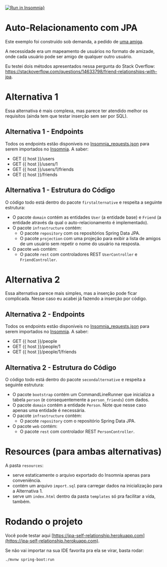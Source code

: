 [![Run in Insomnia}](https://insomnia.rest/images/run.svg)](https://insomnia.rest/run/?label=jpa-self-relationship&uri=https%3A%2F%2Fraw.githubusercontent.com%2Fbrunodrugowick%2Fjpa-self-relationship%2Fmaster%2Fsrc%2Fmain%2Fresources%2Fstatic%2FInsomnia_requests.json)

# Auto-Relacionamento com JPA

Este exemplo foi construído sob demanda, a pedido de [uma amiga](https://github.com/PiPolaris).

A necessidade era um mapeamento de usuários no formato de amizade, onde cada usuário pode ser amigo de qualquer outro usuário.

Eu testei dois métodos apresentados nessa pergunta do Stack Overflow: https://stackoverflow.com/questions/14633798/friend-relationships-with-jpa.

# Alternativa 1

Essa alternativa é mais complexa, mas parece ter atendido melhor os requisitos (ainda tem que testar inserção sem ser por SQL).

## Alternativa 1 - Endpoints

Todos os endpoints estão disponíveis no [Insomnia_requests.json](https://raw.githubusercontent.com/brunodrugowick/jpa-self-relationship/master/src/main/resources/static/Insomnia_requests.json) para serem importados no [Insomnia](https://insomnia.rest/download/). A saber:

- GET {{ host  }}/users
- GET {{ host  }}/users/1
- GET {{ host  }}/users/1/friends
- GET {{ host  }}/friends

## Alternativa 1 - Estrutura do Código

O código todo está dentro do pacote `firstalternative` e respeita a seguinte estrutura:

- O pacote `domain` contém as entidades `User` (a entidade base) e `Friend` (a entidade através da qual o auto-relacionamento é implementado).
- O pacote `infrastructure` contém:
  - O pacote `repository` com os repositórios Spring Data JPA.
  - O pacote `projection` com uma projeção para exibir a lista de amigos de um usuário sem repetir o nome do usuário na resposta.
- O pacote `web` contém:
  - O pacote `rest` com controladores REST `UserController` e `FriendController`.
  
# Alternativa 2

Essa alternativa parece mais simples, mas a inserção pode ficar complicada. Nesse caso eu acabei já fazendo a inserção por código.

## Alternativa 2 - Endpoints

Todos os endpoints estão disponíveis no [Insomnia_requests.json](https://raw.githubusercontent.com/brunodrugowick/jpa-self-relationship/master/src/main/resources/static/Insomnia_requests.json) para serem importados no [Insomnia](https://insomnia.rest/download/). A saber:

- GET {{ host  }}/people
- GET {{ host  }}/people/1
- GET {{ host  }}/people/1/friends

## Alternativa 2 - Estrutura do Código

O código todo está dentro do pacote `secondalternative` e respeita a seguinte estrutura:

- O pacote `bootstrap` contém um CommandLineRunner que inicializa a tabela `person` (e consequentemente a `person_friends`) com dados.
- O pacote `domain` contém a entidade `Person`. Note que nesse caso apenas uma entidade é necessária.
- O pacote `infrastructure` contém:
  - O pacote `repository` com o repositório Spring Data JPA.
- O pacote `web` contém:
  - O pacote `rest` com controlador REST `PersonController`.

# Resources (para ambas alternativas)

A pasta `resources`:

- serve estaticamente o arquivo exportado do Insomnia apenas para conveniência.
- contém um arquivo `import.sql` para carregar dados na inicialização para a Alternativa 1.
- serve um `index.html` dentro da pasta `templates` só pra facilitar a vida, também.

# Rodando o projeto

Você pode testar aqui [https://jpa-self-relationship.herokuapp.com](https://jpa-self-relationship.herokuapp.com).

Se não vai importar na sua IDE favorita pra ela se virar, basta rodar:

```shell script
./mvnw spring-boot:run
```
